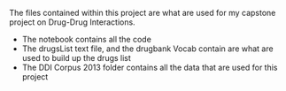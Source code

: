 The files contained within this project are what are used for my capstone project on Drug-Drug Interactions.

- The notebook contains all the code
- The drugsList text file, and the drugbank Vocab contain are what are used to build up the drugs list
- The DDI Corpus 2013 folder contains all the data that are used for this project
